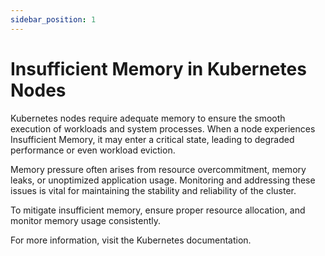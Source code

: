 ```yaml
---
sidebar_position: 1
---
```


# Insufficient Memory in Kubernetes Nodes

Kubernetes nodes require adequate memory to ensure the smooth execution of workloads and system processes. When a node experiences Insufficient Memory, it may enter a critical state, leading to degraded performance or even workload eviction.

Memory pressure often arises from resource overcommitment, memory leaks, or unoptimized application usage. Monitoring and addressing these issues is vital for maintaining the stability and reliability of the cluster.

To mitigate insufficient memory, ensure proper resource allocation, and monitor memory usage consistently.

For more information, visit the Kubernetes documentation.